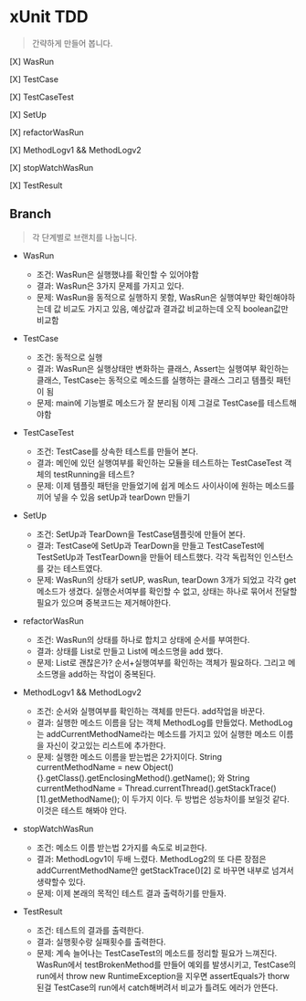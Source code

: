 # xUnit TDD
> 간략하게 만들어 봅니다.

[X] WasRun 

[X] TestCase

[X] TestCaseTest 

[X] SetUp

[X] refactorWasRun

[X] MethodLogv1 && MethodLogv2

[X] stopWatchWasRun

[X] TestResult
## Branch
> 각 단계별로 브랜치를 나눕니다.

* WasRun
   * 조건: WasRun은 실행했냐를 확인할 수 있어야함
   * 결과: WasRun은 3가지 문제를 가지고 있다.
   * 문제: WasRun을 동적으로 실행하지 못함, WasRun은 실행여부만 확인해야하는데 값 비교도 가지고 있음, 예상값과 결과값 비교하는데 오직 boolean값만 비교함

* TestCase
   * 조건: 동적으로 실행
   * 결과: WasRun은 실행상태만 변화하는 클래스, Assert는 실행여부 확인하는 클래스, TestCase는 동적으로 메소드를 실행하는 클래스 그리고 템플릿 패턴이 됨
   * 문제: main에 기능별로 메소드가 잘 분리됨 이제 그걸로 TestCase를 테스트해야함
   
* TestCaseTest
  * 조건: TestCase를 상속한 테스트를 만들어 본다.
  * 결과: 메인에 있던 실행여부를 확인하는 모듈을 테스트하는 TestCaseTest 객체의 testRunning을 테스트? 
  * 문제: 이제 템플릿 패턴을 만들었기에 쉽게 메소드 사이사이에 원하는 메소드를 끼어 넣을 수 있음 setUp과 tearDown 만들기
   
* SetUp
  * 조건: SetUp과 TearDown을 TestCase템플릿에 만들어 본다.
  * 결과: TestCase에 SetUp과 TearDown을 만들고 TestCaseTest에 TestSetUp과 TestTearDown을 만들어 테스트했다. 각각 독립적인 인스턴스를 갖는 테스트였다.
  * 문제: WasRun의 상태가 setUP, wasRun, tearDown 3개가 되었고 각각 get메소드가 생겼다. 실행순서여부를 확인할 수 없고, 상태는 하나로 묶어서 전달할 필요가 있으며 중복코드는 제거해야한다.
  
* refactorWasRun
  * 조건: WasRun의 상태를 하나로 합치고 상태에 순서를 부여한다.
  * 결과: 상태를 List로 만들고 List에 메소드명을 add 했다.
  * 문제: List로 괜찮은가? 순서+실행여부를 확인하는 객체가 필요하다. 그리고 메소드명을 add하는 작업이 중복된다.
  
* MethodLogv1 && MethodLogv2
  * 조건: 순서와 실행여부를 확인하는 객체를 만든다. add작업을 바꾼다.
  * 결과: 실행한 메소드 이름을 담는 객체 MethodLog를 만들었다. MethodLog는 addCurrentMethodName라는 메소드를 가지고 있어 실행한 메소드 이름을 자신이 갖고있는 리스트에 추가한다.
  * 문제: 실행한 메소드 이름을 받는법은 2가지이다. String currentMethodName = new Object() {}.getClass().getEnclosingMethod().getName(); 와 String currentMethodName = Thread.currentThread().getStackTrace()[1].getMethodName(); 이 두가지 이다. 두 방법은 성능차이를 보일것 같다. 이것은 테스트 해봐야 안다.
  
* stopWatchWasRun
  * 조건: 메소드 이름 받는법 2가지를 속도로 비교한다.
  * 결과: MethodLogv1이 두배 느렸다. MethodLog2의 또 다른 장점은 addCurrentMethodName안 getStackTrace()[2] 로 바꾸면 내부로 넘겨서 생략할수 있다.
  * 문제: 이제 본래의 목적인 테스트 결과 출력하기를 만들자.

* TestResult
  * 조건: 테스트의 결과를 출력한다.
  * 결과: 실행횟수랑 실패횟수를 출력한다.
  * 문제: 계속 늘어나는 TestCaseTest의 메소드를 정리할 필요가 느껴진다. WasRun에서 testBrokenMethod를 만들어 예외를 발생시키고, TestCase의 run에서 throw new RuntimeException을 지우면 assertEquals가 thorw 된걸 TestCase의 run에서 catch해버려서 비교가 틀려도 에러가 안뜬다.
   
  
  
  
